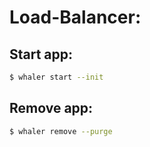 # Load-Balancer:

## Start app:

```sh
$ whaler start --init
```

## Remove app:

```sh
$ whaler remove --purge
```
